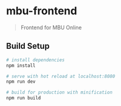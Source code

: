 # mbu-frontend

> Frontend for MBU Online

## Build Setup

``` bash
# install dependencies
npm install

# serve with hot reload at localhost:8080
npm run dev

# build for production with minification
npm run build
```
